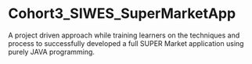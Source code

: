 # Cohort3_SIWES_SuperMarketApp
A project driven approach while training learners on the techniques and process to successfully developed a full SUPER Market application using purely JAVA programming. 
